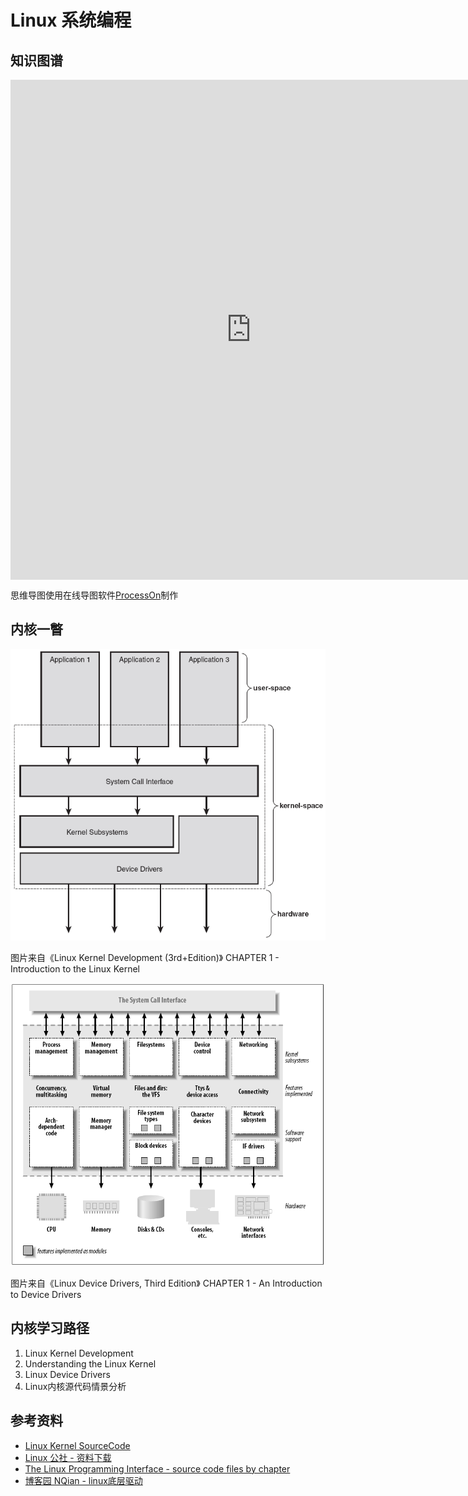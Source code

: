 # Linux 系统编程

## 知识图谱

<iframe id="embed_dom" name="embed_dom" frameborder="0" style="display:block;width:770px; height:800px;" src="https://www.processon.com/embed/mind/5d9fda1ae4b0ece757c45fae"></iframe>

思维导图使用在线导图软件[ProcessOn](https://www.processon.com/)制作

## 内核一瞥

![kernel view 1](/assets/linux/kernel_view_1.png)

图片来自《Linux Kernel Development (3rd+Edition)》 CHAPTER 1 - Introduction to the Linux Kernel

![kernel view 2](/assets/linux/kernel_view_2.png)

图片来自《Linux Device Drivers, Third Edition》 CHAPTER 1 - An Introduction to Device Drivers 

## 内核学习路径

1. Linux Kernel Development
2. Understanding the Linux Kernel
3. Linux Device Drivers
4. Linux内核源代码情景分析

## 参考资料

- [Linux Kernel SourceCode](https://elixir.bootlin.com/linux/latest/source)
- [Linux 公社 - 资料下载](https://linux.linuxidc.com)
- [The Linux Programming Interface - source code files by chapter](http://www.man7.org/tlpi/code/online/all_files_by_chapter.html)
- [博客园 NQian - linux底层驱动](https://www.cnblogs.com/lifexy/category/1076894.html)
